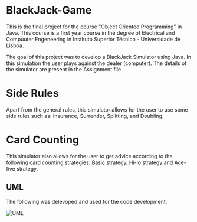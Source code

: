 # BlackJack-Game

This is the final project for the course "Object Oriented Programming" in Java. This course is a first year course in the degree of Electrical and Compuuter Engeneering in Instituto Superior Técnico - Universidade de Lisboa.

The goal of this project was to develop a BlackJack Simulator using Java. In this simulation the user plays against the dealer (computer). The details of the simulator are present in the Assignment file.

# Side Rules

Apart from the general rules, this simulator allows for the user to use some side rules such as: Insurance, Surrender, Splitting, and Doubling.

# Card Counting

This simulator also allows for the user to get advice according to the following card counting strategies: Basic strategy, Hi-lo strategy and Ace-five strategy.

## UML

The following was delevoped and used for the code development:

![UML](https://user-images.githubusercontent.com/31959975/221369880-c9c23a8b-b7e7-4c95-bc4d-98fb52ee2288.jpg)
